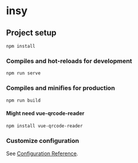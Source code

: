 # insy

## Project setup
```
npm install
```

### Compiles and hot-reloads for development
```
npm run serve
```

### Compiles and minifies for production
```
npm run build
```

#### Might need vue-qrcode-reader
```
npm install vue-qrcode-reader
```

### Customize configuration
See [Configuration Reference](https://cli.vuejs.org/config/).

